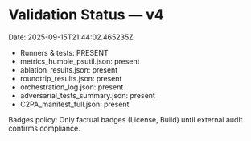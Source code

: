 # Validation Status — v4

Date: 2025-09-15T21:44:02.465235Z

- Runners & tests: PRESENT
- metrics_humble_psutil.json: present
- ablation_results.json: present
- roundtrip_results.json: present
- orchestration_log.json: present
- adversarial_tests_summary.json: present
- C2PA_manifest_full.json: present

Badges policy: Only factual badges (License, Build) until external audit confirms compliance.
